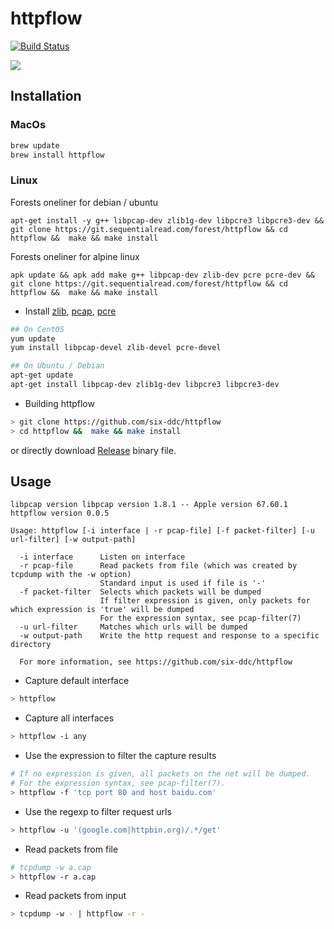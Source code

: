 # httpflow

[![Build Status](https://travis-ci.org/six-ddc/httpflow.svg?branch=master)](https://travis-ci.org/six-ddc/httpflow)

![](https://github.com/six-ddc/httpflow/blob/master/demo.gif?raw=true)

## Installation

### MacOs

```bash
brew update
brew install httpflow
```

### Linux

Forests oneliner for debian / ubuntu

```
apt-get install -y g++ libpcap-dev zlib1g-dev libpcre3 libpcre3-dev && git clone https://git.sequentialread.com/forest/httpflow && cd httpflow &&  make && make install

```

Forests oneliner for alpine linux

```
apk update && apk add make g++ libpcap-dev zlib-dev pcre pcre-dev && git clone https://git.sequentialread.com/forest/httpflow && cd httpflow &&  make && make install
```


* Install [zlib](http://www.zlib.net/), [pcap](http://www.tcpdump.org/), [pcre](http://pcre.org/)

```bash
## On CentOS
yum update
yum install libpcap-devel zlib-devel pcre-devel

## On Ubuntu / Debian
apt-get update
apt-get install libpcap-dev zlib1g-dev libpcre3 libpcre3-dev
```

* Building httpflow

```bash
> git clone https://github.com/six-ddc/httpflow
> cd httpflow &&  make && make install
```

or directly download [Release](https://github.com/six-ddc/httpflow/releases) binary file.

## Usage

```
libpcap version libpcap version 1.8.1 -- Apple version 67.60.1
httpflow version 0.0.5

Usage: httpflow [-i interface | -r pcap-file] [-f packet-filter] [-u url-filter] [-w output-path]

  -i interface      Listen on interface
  -r pcap-file      Read packets from file (which was created by tcpdump with the -w option)
                    Standard input is used if file is '-'
  -f packet-filter  Selects which packets will be dumped
                    If filter expression is given, only packets for which expression is 'true' will be dumped
                    For the expression syntax, see pcap-filter(7)
  -u url-filter     Matches which urls will be dumped
  -w output-path    Write the http request and response to a specific directory

  For more information, see https://github.com/six-ddc/httpflow

```

* Capture default interface

```bash
> httpflow
```

* Capture all interfaces

```bash
> httpflow -i any
```

* Use the expression to filter the capture results

```bash
# If no expression is given, all packets on the net will be dumped.
# For the expression syntax, see pcap-filter(7).
> httpflow -f 'tcp port 80 and host baidu.com'
```

* Use the regexp to filter request urls

```bash
> httpflow -u '(google.com|httpbin.org)/.*/get'
```

* Read packets from file

```bash
# tcpdump -w a.cap
> httpflow -r a.cap
```

* Read packets from input

```bash
> tcpdump -w - | httpflow -r -
```
